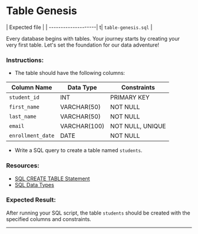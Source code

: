 # Table Genesis

| Expected file        |
| --------------------| t| `table-genesis.sql` |

Every database begins with tables. Your journey starts by creating your very first table. Let's set the foundation for our data adventure!

### Instructions:

- The table should have the following columns:

| Column Name      | Data Type     | Constraints                     |
|-------------------|--------------|---------------------------------|
| `student_id`      | INT          | PRIMARY KEY     |
| `first_name`      | VARCHAR(50)  | NOT NULL                        |
| `last_name`       | VARCHAR(50)  | NOT NULL                        |
| `email`           | VARCHAR(100) | NOT NULL, UNIQUE                |
| `enrollment_date` | DATE         | NOT NULL                        |

- Write a SQL query to create a table named `students`.

### Resources:

- [SQL CREATE TABLE Statement](https://www.w3schools.com/sql/sql_create_table.asp)
- [SQL Data Types](https://www.w3schools.com/sql/sql_datatypes.asp)

### Expected Result:

After running your SQL script, the table `students` should be created with the specified columns and constraints.

---
